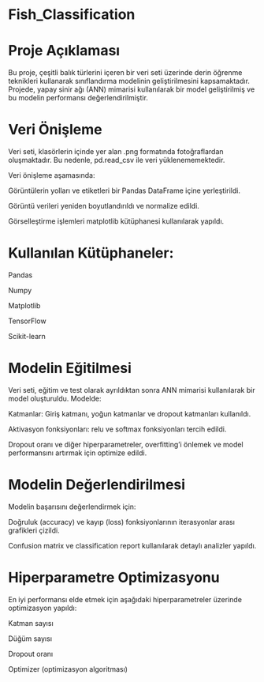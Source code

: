 # Fish_Classification

# Proje Açıklaması

Bu proje, çeşitli balık türlerini içeren bir veri seti üzerinde derin öğrenme teknikleri kullanarak sınıflandırma modelinin geliştirilmesini kapsamaktadır. Projede, yapay sinir ağı (ANN) mimarisi kullanılarak bir model geliştirilmiş ve bu modelin performansı değerlendirilmiştir.

# Veri Önişleme
Veri seti, klasörlerin içinde yer alan .png formatında fotoğraflardan oluşmaktadır. Bu nedenle, pd.read_csv ile veri yüklenememektedir.

Veri önişleme aşamasında:

Görüntülerin yolları ve etiketleri bir Pandas DataFrame içine yerleştirildi.

Görüntü verileri yeniden boyutlandırıldı ve normalize edildi.

Görselleştirme işlemleri matplotlib kütüphanesi kullanılarak yapıldı.

# Kullanılan Kütüphaneler:
Pandas

Numpy

Matplotlib

TensorFlow

Scikit-learn

# Modelin Eğitilmesi

Veri seti, eğitim ve test olarak ayrıldıktan sonra ANN mimarisi kullanılarak bir model oluşturuldu. Modelde:

Katmanlar: Giriş katmanı, yoğun katmanlar ve dropout katmanları kullanıldı.

Aktivasyon fonksiyonları: relu ve softmax fonksiyonları tercih edildi.

Dropout oranı ve diğer hiperparametreler, overfitting’i önlemek ve model performansını artırmak için optimize edildi.

# Modelin Değerlendirilmesi

Modelin başarısını değerlendirmek için:

Doğruluk (accuracy) ve kayıp (loss) fonksiyonlarının iterasyonlar arası grafikleri çizildi.

Confusion matrix ve classification report kullanılarak detaylı analizler yapıldı.

# Hiperparametre Optimizasyonu
En iyi performansı elde etmek için aşağıdaki hiperparametreler üzerinde optimizasyon yapıldı:

Katman sayısı

Düğüm sayısı

Dropout oranı

Optimizer (optimizasyon algoritması)

